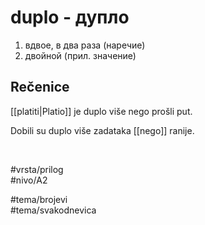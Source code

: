 # duplo - дупло

1. вдвое, в два раза (наречие)
2. двойной (прил. значение)

## Rečenice

[[platiti|Platio]] je duplo više nego prošli put.

Dobili su duplo više zadataka [[nego]] ranije.

<br>

#vrsta/prilog  
#nivo/A2  

#tema/brojevi  
#tema/svakodnevica  
